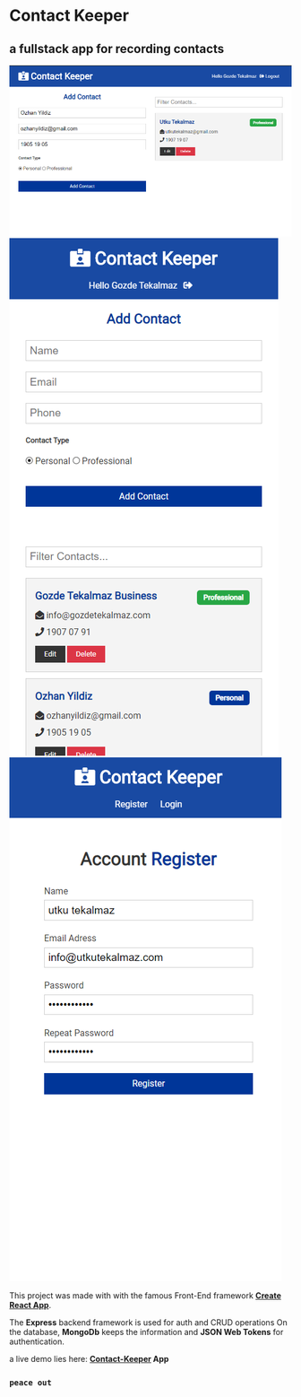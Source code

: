 # Contact Keeper

## a fullstack app for recording contacts

![app screen](/pics/pic1.png)
![mobile](/pics/pic2.png) ![register](/pics/pic3.png)

This project was made with with the famous Front-End framework **[Create React App](https://github.com/facebook/create-react-app)**.

The **Express** backend framework is used for auth and CRUD operations
On the database, **MongoDb** keeps the information and **JSON Web Tokens** for authentication.

a live demo lies here: **[Contact-Keeper](https://peaceful-basin-77750.herokuapp.com/register) App**

### `peace out`
